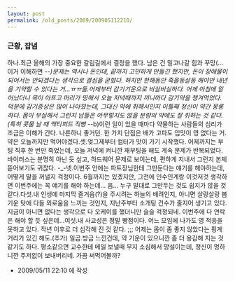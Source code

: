 ```yaml
---
layout: post
permalink: /old_posts/2009/200905112210/
---
```


### 근황, 잡념

하나.최근 올해의 가장 중요한 갈림길에서 결정을 했다. 남은 건 밀고나갈 힘과 꾸망(...이거 이해하면 -_-)문제는 역시나 돈인데, 끝까지 고민하게 만들긴 했지만, 돈이 장애물이 되어서는 안되겠다는 생각으로 결심을 굳혔다. 하지만 한해동안 죽을둥살둥 해야만 내년을 기약할 수 있다는 거...ㅠㅠ둘.어제부터 감기기운으로 비실비실하다. 어제 아침에 일어났더니 목이 아프고 머리가 띵해서 오늘 저녁때까지 끼니마다 감기약을 챙겨먹었다. 덕분에 감기증상은 많이 나아졌는데, 그대신 약에 취해서인지 이틀째 정신이 약간 몽롱하다. 몸이 부실해서 그런지 남들은 아무렇지도 않을 분량의 약에도 잘 취하는 것 같다. (특히 콧물 날 때 액티피드 직빵 -_-b)이런 일이 있을 때마다 약물하는 사람들의 심리가 조금은 이해가 간다. 나른하니 좋거던. 한 가지 단점은 배가 고파도 입맛이 영 없다는 거. 약은 오늘까지만 먹어야겠다.셋.엊그제부터 컴터가 맛이 가기 시작했다. 어제까지는 부팅 직후 한 번만 죽었는데, 오늘 저녁에 켜니깐 재부팅을 해도 계속 문제가 반복되었다. 바이러스는 분명히 아닌 듯 싶고, 하드웨어 문제로 보이는데, 편하게 지내서 그런지 본체 뜯어보기도 귀찮다. -_-넷.이번주 안에는 파트장님한테 그만둔다는 얘기를 해야하는데, 어떻게 말을 꺼낼지 걱정이다. 6월까지는 있겠지만, 그전에 인수인계랑 이것저것 생각하면 이번주에는 꼭 얘기를 해야 하는데... 음... 누구 말대로 그만두는 것도 쉽지가 않을 것 같다.다섯.내 인생에 마지막 즐거움(?)을 주시려는 하늘의 배려인지, 아니면 살랑살랑 봄기운 탓에 다들 외로움을 느끼는 것인지, 지난주부터 소개팅 건수가 줄지어 생기고 있다. 지금이 아니면 없다는 생각으로 다 오케이를 했더니만 슬슬 걱정되네. 이번주에 다 연락은 해야 할 듯 싶은데...여섯.내 사교성은 정말 빵점이다. 어느 모임에 나가도 영 적응을 못하고 있다. 작년 이후로 더 심각해 진 것 같다. ;;; 어제는 몸이 좀 좋지 않았다는 핑계거리가 있긴 해도.(추가) 일곱.방금 느낀건데, 약 기운이 있으니깐 좀 더 용감해 지는 것 같기도 하다. 평소같으면 교수한테 메일 보낼때 무지 소심해서 망설이는데, 정신이 멍하니깐 주저없이 보내버리네. 가끔 써먹어볼까?



- 2009/05/11 22:10 에 작성